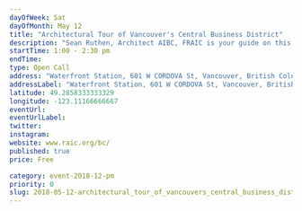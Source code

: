 ```yaml
---
dayOfWeek: Sat
dayOfMonth: May 12
title: "Architectural Tour of Vancouver's Central Business District"
description: "Sean Ruthen, Architect AIBC, FRAIC is your guide on this 1.5 hour architectural tour along Burrard Street from Waterfront Station to the Law Courts, with stops along the way to talk about the CPR, Gastown 200 Project, as well as influential city builders such as the Guinness and Bentall families. Other stops include Canada Place, the Marine Building, Christ Church Cathedral, the Electra, and Robson Square. "
startTime: 1:00 - 2:30 pm
endTime: 
type: Open Call
address: "Waterfront Station, 601 W CORDOVA St, Vancouver, British Columbia V6B 5A7, Canada, Vancouver, BC, Canada"
addressLabel: "Waterfront Station, 601 W CORDOVA St, Vancouver, British Columbia V6B 5A7, Canada"
latitude: 49.2858333333329
longitude: -123.11166666667
eventUrl: 
eventUrlLabel: 
twitter: 
instagram: 
website: www.raic.org/bc/
published: true
price: Free

category: event-2018-12-pm
priority: 0
slug: 2018-05-12-architectural_tour_of_vancouvers_central_business_district
---
```


